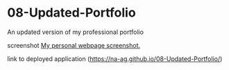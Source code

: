 # 08-Updated-Portfolio

An updated version of my professional portfolio

screenshot [My personal webpage screenshot.](./assets/Images/screenshot%20working.PNG)

link to deployed application (https://na-ag.github.io/08-Updated-Portfolio/)

